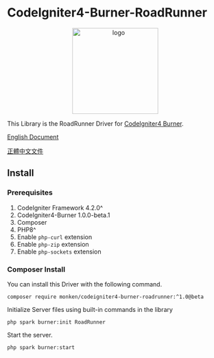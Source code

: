 # CodeIgniter4-Burner-RoadRunner

<p align="center">
  <a href="https://ciburner.com//">
    <img src="https://i.imgur.com/YI4RqdP.png" alt="logo" width="200" />
  </a>
</p>

This Library is the RoadRunner Driver for [CodeIgniter4 Burner](https://github.com/monkenWu/CodeIgniter4-Burner).

[English Document](https://ciburner.com/en/roadrunner/)

[正體中文文件](https://ciburner.com/zh_TW/roadrunner/)

## Install

### Prerequisites
1. CodeIgniter Framework 4.2.0^
2. CodeIgniter4-Burner 1.0.0-beta.1
3. Composer
4. PHP8^
5. Enable `php-curl` extension
6. Enable `php-zip` extension
7. Enable `php-sockets` extension

### Composer Install

You can install this Driver with the following command.

```
composer require monken/codeigniter4-burner-roadrunner:^1.0@beta
```

Initialize Server files using built-in commands in the library

```
php spark burner:init RoadRunner
```

Start the server.

```
php spark burner:start
```
